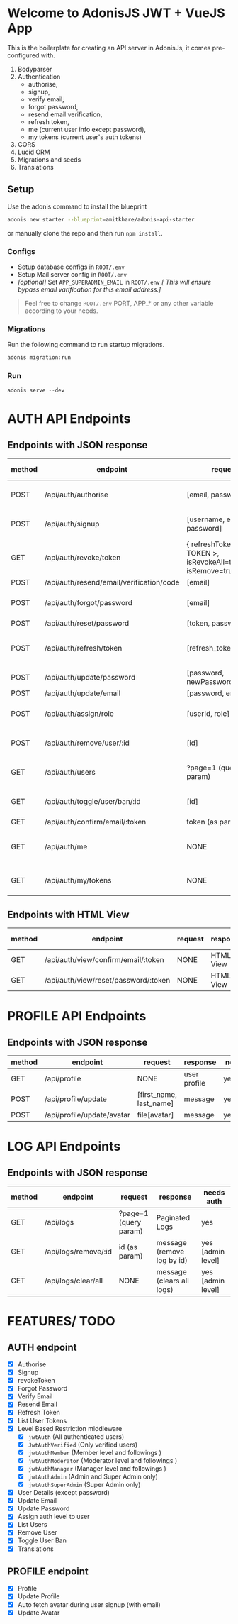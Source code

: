 
# Welcome to AdonisJS JWT + VueJS App

This is the boilerplate for creating an API server in AdonisJs, it comes pre-configured with.

1. Bodyparser
2. Authentication
	-    authorise,
	-    signup,
	-    verify email,
	-    forgot password,
	-    resend email verification,
	-    refresh token,
	-    me (current user info except password),
	-    my tokens (current user's auth tokens)
3. CORS
4. Lucid ORM
5. Migrations and seeds
5. Translations

## Setup

Use the adonis command to install the blueprint

```bash
adonis new starter --blueprint=amitkhare/adonis-api-starter
```

or manually clone the repo and then run `npm install`.


### Configs
- Setup database configs in `ROOT/.env`
- Setup Mail server config in `ROOT/.env`
- *[optional]* Set `APP_SUPERADMIN_EMAIL` in `ROOT/.env` *[ This will ensure bypass email varification for this email address.]*

> Feel free to change `ROOT/.env` PORT, APP_* or any other variable according to your needs.


### Migrations
Run the following command to run startup migrations.

```js
adonis migration:run
```

### Run
```js
adonis serve --dev
```

# AUTH API Endpoints

## Endpoints with JSON response

| method   | endpoint | request   | response   | needs auth   |
| ------------ | ------------ | ------------ | ------------ | ------------ |
| POST  | /api/auth/authorise  |  [email, password] |  jwt and refresh token  | no  |
| POST  | /api/auth/signup  |  [username, email, password] |  jwt and refresh token  | no  |
| GET  | /api/auth/revoke/token  |  { refreshToken=< TOKEN >, isRevokeAll=true/false, isRemove=true/false } |  message  | yes |
| POST  | /api/auth/resend/email/verification/code  |  [email] |  message  | no  |
| POST |  /api/auth/forgot/password | [email] |  message/ sends email  | no  |
| POST |  /api/auth/reset/password | [token, password] |  message  | no  |
| POST |  /api/auth/refresh/token | [refresh_token] |  jwt and new refresh token   | no  |
| POST |  /api/auth/update/password | [password, newPassword] |  message  | yes  |
| POST |  /api/auth/update/email | [password, email] |  message  | yes  |
| POST |  /api/auth/assign/role | [userId, role] |  message  | yes (Super Admin)  |
| POST |  /api/auth/remove/user/:id | [id] |  message  | yes (Super Admin)  |
| GET |  /api/auth/users  |  ?page=1 (query param) |  paginated users list  | yes (Manager Level)  |
| GET |  /api/auth/toggle/user/ban/:id  |  [id] | message | yes (Super Admin)  |
| GET |  /api/auth/confirm/email/:token  |  token (as param) |  message  | no  |
| GET |  /api/auth/me | NONE |  Current User Info except password   | yes  |
| GET |  /api/auth/my/tokens | NONE |  Current User Tokens   | yes  |

## Endpoints with HTML View

| method   | endpoint | request   | response   | needs auth   |
| ------------ | ------------ | ------------ | ------------ | ------------ |
| GET |  /api/auth/view/confirm/email/:token | NONE |  HTML View   | no  |
| GET |  /api/auth/view/reset/password/:token | NONE |  HTML View   | no  |

# PROFILE API Endpoints

## Endpoints with JSON response

| method   | endpoint | request   | response   | needs auth   |
| ------------ | ------------ | ------------ | ------------ | ------------ |
| GET |  /api/profile  |  NONE |  user profile  | yes  |
| POST |  /api/profile/update  |  [first_name, last_name] |  message  | yes(verified)  |
| POST |  /api/profile/update/avatar  |  file[avatar] |  message  | yes(verified)  |

# LOG API Endpoints

## Endpoints with JSON response

| method   | endpoint | request   | response   | needs auth   |
| ------------ | ------------ | ------------ | ------------ | ------------ |
| GET |  /api/logs  |  ?page=1 (query param) |  Paginated Logs  | yes  |
| GET |  /api/logs/remove/:id  |  id (as param) |  message (remove log by id)  | yes [admin level]  |
| GET |  /api/logs/clear/all  |  NONE | message (clears all logs)  | yes [admin level]  |


# FEATURES/ TODO
## AUTH endpoint
- [x] Authorise
- [x] Signup
- [x] revokeToken
- [x] Forgot Password
- [x] Verify Email
- [x] Resend Email
- [x] Refresh Token
- [x] List User Tokens
- [x] Level Based Restriction middleware
  - [x] `jwtAuth` (All authenticated users)
  - [x] `JwtAuthVerified` (Only verified users)
  - [x] `jwtAuthMember` (Member level and followings )
  - [x] `jwtAuthModerator` (Moderator level and followings )
  - [x] `jwtAuthManager` (Manager level and followings )
  - [x] `jwtAuthAdmin` (Admin and Super Admin only)
  - [x] `jwtAuthSuperAdmin` (Super Admin only)
- [x] User Details (except password)
- [x] Update Email
- [x] Update Password
- [x] Assign auth level to user
- [x] List Users
- [x] Remove User
- [x] Toggle User Ban
- [x] Translations

## PROFILE endpoint
- [x] Profile
- [x] Update Profile
- [x] Auto fetch avatar during user signup (with email)
- [x] Update Avatar
